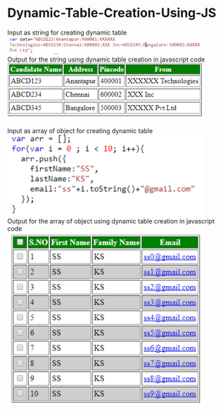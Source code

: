 # Dynamic-Table-Creation-Using-JS

Input as string for creating dynamic table<br/>
<img src="Screenshots\DynamicTableUsingString-input.PNG" width="447"><br/>
Output for the string using dynamic table creation in javascript code<br/>
<img src="Screenshots\DynamicTableUsingString.PNG" width="447"><br/>

Input as array of object for creating dynamic table<br/>
<img src="Screenshots\DynamicTableWithArrayofObjects-input.PNG" width="447"><br/>
Output for the array of object using dynamic table creation in javascript code<br/>
<img src="Screenshots\DynamicTableWithArrayofObjects.PNG" width="447"><br/>
